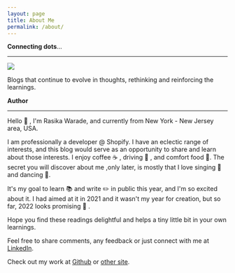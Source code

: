 ```yaml
---
layout: page
title: About Me
permalink: /about/
---
```


**Connecting dots**...

-----

![]({{site.baseurl}}/images/dots.png)

Blogs that continue to evolve in thoughts, rethinking and reinforcing the learnings.


**Author**

-----

Hello :wave: , I'm Rasika Warade, and currently from New York - New Jersey area, USA.

I am professionally a developer @ Shopify. I have an eclectic range of interests, and this blog would serve as an opportunity to share and learn about those interests. I enjoy coffee :coffee: , driving :car: , and comfort food :rice:. The secret you will discover about me ,only later, is mostly that I love singing :microphone: and dancing :dancer:.

It's my goal to learn :books: and write :pencil2: in public this year, and I'm so excited about it. I had aimed at it in 2021 and it wasn't my year for creation, but so far, 2022 looks promising :high_brightness: .

Hope you find these readings delightful and helps a tiny little bit in your own learnings. 

Feel free to share comments, any feedback or just connect with me at [LinkedIn](https://www.linkedin.com/in/rasikawarade/).

Check out my work at [Github](https://github.com/RasikaWarade) or [other site](https://vitaminalgo.io/).





